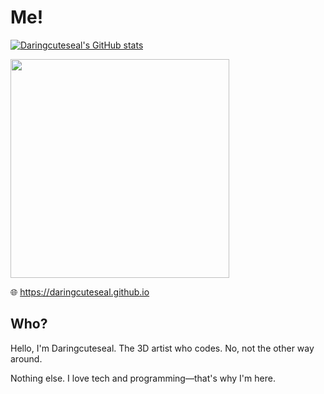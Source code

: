 # Me!

[![Daringcuteseal's GitHub stats](https://github-readme-stats.vercel.app/api?username=daringcuteseal&show_icons=true&theme=react)](https://github.com/anuraghazra/github-readme-stats)

<div>
  <img src="https://github.com/DaringCuteSeal/DaringCuteSeal/assets/95740760/a3152561-ffd0-4eff-b3e9-88bbbf6647c6" height=350px>
  
  </div>

🌐 https://daringcuteseal.github.io

## Who?
Hello, I'm Daringcuteseal. The 3D artist who codes. No, not the other way around.

Nothing else. I love tech and programming—that's why I'm here.
